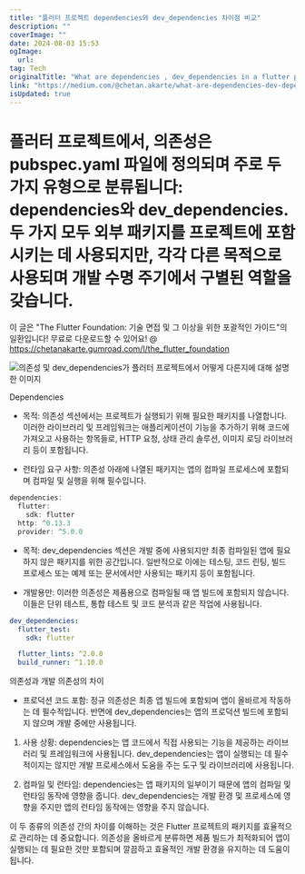 ```yaml
---
title: "플러터 프로젝트 dependencies와 dev_dependencies 차이점 비교"
description: ""
coverImage: ""
date: 2024-08-03 15:53
ogImage:
  url:
tag: Tech
originalTitle: "What are dependencies , dev_dependencies in a flutter project How they are different from each other"
link: "https://medium.com/@chetan.akarte/what-are-dependencies-dev-dependencies-in-a-flutter-project-480d4877d719"
isUpdated: true
---
```


# 플러터 프로젝트에서, 의존성은 pubspec.yaml 파일에 정의되며 주로 두 가지 유형으로 분류됩니다: dependencies와 dev_dependencies. 두 가지 모두 외부 패키지를 프로젝트에 포함시키는 데 사용되지만, 각각 다른 목적으로 사용되며 개발 수명 주기에서 구별된 역할을 갖습니다.

이 글은 "The Flutter Foundation: 기술 면접 및 그 이상을 위한 포괄적인 가이드"의 일환입니다! 무료로 다운로드할 수 있어요! @ https://chetanakarte.gumroad.com/l/the_flutter_foundation

![의존성 및 dev_dependencies가 플러터 프로젝트에서 어떻게 다른지에 대해 설명한 이미지](/assets/img/Whataredependencies-dev_dependenciesinaflutterprojectHowtheyaredifferentfromeachother_0.png)

Dependencies

<!-- seedividend - 사각형 -->

<ins class="adsbygoogle"
     style="display:block"
     data-ad-client="ca-pub-4877378276818686"
     data-ad-slot="1898504329"
     data-ad-format="auto"
     data-full-width-responsive="true"></ins>

<script>
     (adsbygoogle = window.adsbygoogle || []).push({});
</script>

- 목적: 의존성 섹션에서는 프로젝트가 실행되기 위해 필요한 패키지를 나열합니다. 이러한 라이브러리 및 프레임워크는 애플리케이션이 기능을 추가하기 위해 코드에 가져오고 사용하는 항목들로, HTTP 요청, 상태 관리 솔루션, 이미지 로딩 라이브러리 등이 포함됩니다.

- 런타임 요구 사항: 의존성 아래에 나열된 패키지는 앱의 컴파일 프로세스에 포함되며 컴파일 및 실행을 위해 필수입니다.

```js
dependencies:
  flutter:
    sdk: flutter
  http: ^0.13.3
  provider: ^5.0.0
```

<!-- seedividend - 사각형 -->

<ins class="adsbygoogle"
     style="display:block"
     data-ad-client="ca-pub-4877378276818686"
     data-ad-slot="1898504329"
     data-ad-format="auto"
     data-full-width-responsive="true"></ins>

<script>
     (adsbygoogle = window.adsbygoogle || []).push({});
</script>

- 목적: dev_dependencies 섹션은 개발 중에 사용되지만 최종 컴파일된 앱에 필요하지 않은 패키지를 위한 공간입니다. 일반적으로 이에는 테스팅, 코드 린팅, 빌드 프로세스 또는 예제 또는 문서에서만 사용되는 패키지 등이 포함됩니다.

- 개발용만: 이러한 의존성은 제품용으로 컴파일될 때 앱 빌드에 포함되지 않습니다. 이들은 단위 테스트, 통합 테스트 및 코드 분석과 같은 작업에 사용됩니다.

```yaml
dev_dependencies:
  flutter_test:
    sdk: flutter

  flutter_lints: ^2.0.0
  build_runner: ^1.10.0
```

의존성과 개발 의존성의 차이

<!-- seedividend - 사각형 -->

<ins class="adsbygoogle"
     style="display:block"
     data-ad-client="ca-pub-4877378276818686"
     data-ad-slot="1898504329"
     data-ad-format="auto"
     data-full-width-responsive="true"></ins>

<script>
     (adsbygoogle = window.adsbygoogle || []).push({});
</script>

- 프로덕션 코드 포함: 정규 의존성은 최종 앱 빌드에 포함되며 앱이 올바르게 작동하는 데 필수적입니다. 반면에 dev_dependencies는 앱의 프로덕션 빌드에 포함되지 않으며 개발 중에만 사용됩니다.

1. 사용 상황: dependencies는 앱 코드에서 직접 사용되는 기능을 제공하는 라이브러리 및 프레임워크에 사용됩니다. dev_dependencies는 앱이 실행되는 데 필수적이지는 않지만 개발 프로세스에서 도움을 주는 도구 및 라이브러리에 사용됩니다.

2. 컴파일 및 런타임: dependencies는 앱 패키지의 일부이기 때문에 앱의 컴파일 및 런타임 동작에 영향을 줍니다. dev_dependencies는 개발 환경 및 프로세스에 영향을 주지만 앱의 런타임 동작에는 영향을 주지 않습니다.

이 두 종류의 의존성 간의 차이를 이해하는 것은 Flutter 프로젝트의 패키지를 효율적으로 관리하는 데 중요합니다. 의존성을 올바르게 분류하면 제품 빌드가 최적화되어 앱이 실행되는 데 필요한 것만 포함되며 깔끔하고 효율적인 개발 환경을 유지하는 데 도움이 됩니다.
